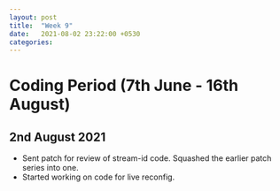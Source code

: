 ```yaml
---
layout: post
title:  "Week 9"
date:   2021-08-02 23:22:00 +0530
categories:
---
```


# Coding Period (7th June - 16th August)

## 2nd August 2021
* Sent patch for review of stream-id code. Squashed the earlier patch series into one.
* Started working on code for live reconfig.
